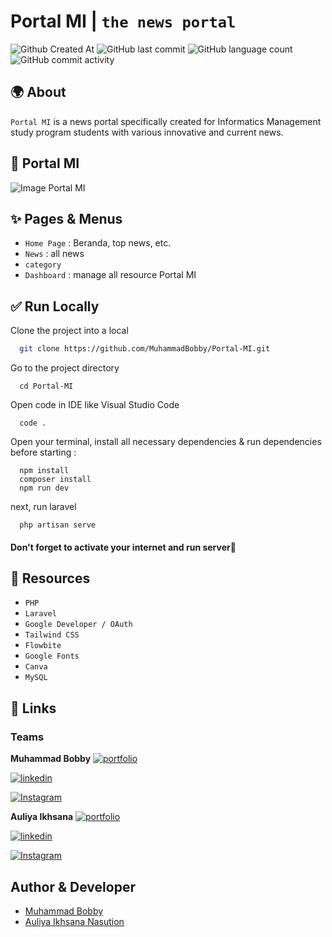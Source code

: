 
# Portal MI | `the news portal`

![Github Created At](https://img.shields.io/github/created-at/MuhammadBobby/Portal-MI) ![GitHub last commit](https://img.shields.io/github/last-commit/MuhammadBobby/Portal-MI) ![GitHub language count](https://img.shields.io/github/languages/count/MuhammadBobby/Portal-MI) ![GitHub commit activity](https://img.shields.io/github/commit-activity/t/MuhammadBobby/Portal-MI)

## 🌍 About

`Portal MI` is a news portal specifically created for Informatics Management study program students with various innovative and current news.
## 📸 Portal MI

![Image Portal MI](public/home.png)
## ✨ Pages & Menus

- `Home Page` : Beranda, top news, etc.
- `News` : all news 
- `category`
- `Dashboard` : manage all resource Portal MI

## ✅ Run Locally

Clone the project into a local

```bash
  git clone https://github.com/MuhammadBobby/Portal-MI.git
```

Go to the project directory

```code
  cd Portal-MI
```

Open code in IDE like Visual Studio Code

```code
  code .
```

Open your terminal, install all necessary dependencies & run dependencies before starting  :

```code
  npm install
  composer install
  npm run dev
```

next, run laravel
```code
  php artisan serve
```



#### Don't forget to activate your internet and run server🚀


## 💪 Resources

- `PHP`
- `Laravel`
- `Google Developer / OAuth`
- `Tailwind CSS`
- `Flowbite`
- `Google Fonts`
- `Canva`
- `MySQL`



## 🔗 Links

### Teams
**Muhammad Bobby**
[![portfolio](https://img.shields.io/badge/Muhammad_Bobby-portfolio-000?style=for-the-badge&logo=ko-fi&logoColor=white)](https://muhammadbobby.github.io/portfolio-muhammad-bobby/)

[![linkedin](https://img.shields.io/badge/linkedin-0A66C2?style=for-the-badge&logo=linkedin&logoColor=white)](https://www.linkedin.com/in/muhammad-bobby-oktaviano-1190482ba/)

[![Instagram](https://img.shields.io/badge/instagram-1DA1F2?style=for-the-badge&logo=instagram&logoColor=white)](https://www.instagram.com/code.lab_indonesia?igsh=cGs2aGxpYm9sZGw0)

**Auliya Ikhsana**
[![portfolio](https://img.shields.io/badge/Muhammad_Bobby-portfolio-000?style=for-the-badge&logo=ko-fi&logoColor=white)](https://muhammadbobby.github.io/portfolio-muhammad-bobby/)

[![linkedin](https://img.shields.io/badge/linkedin-0A66C2?style=for-the-badge&logo=linkedin&logoColor=white)](https://www.linkedin.com/in/muhammad-bobby-oktaviano-1190482ba/)

[![Instagram](https://img.shields.io/badge/instagram-1DA1F2?style=for-the-badge&logo=instagram&logoColor=white)](https://www.instagram.com/code.lab_indonesia?igsh=cGs2aGxpYm9sZGw0)
## Author & Developer

- [Muhammad Bobby](https://www.github.com/MuhammadBobby)
- [Auliya Ikhsana Nasution](https://www.github.com/AuliyaIkhsanaNasution)
